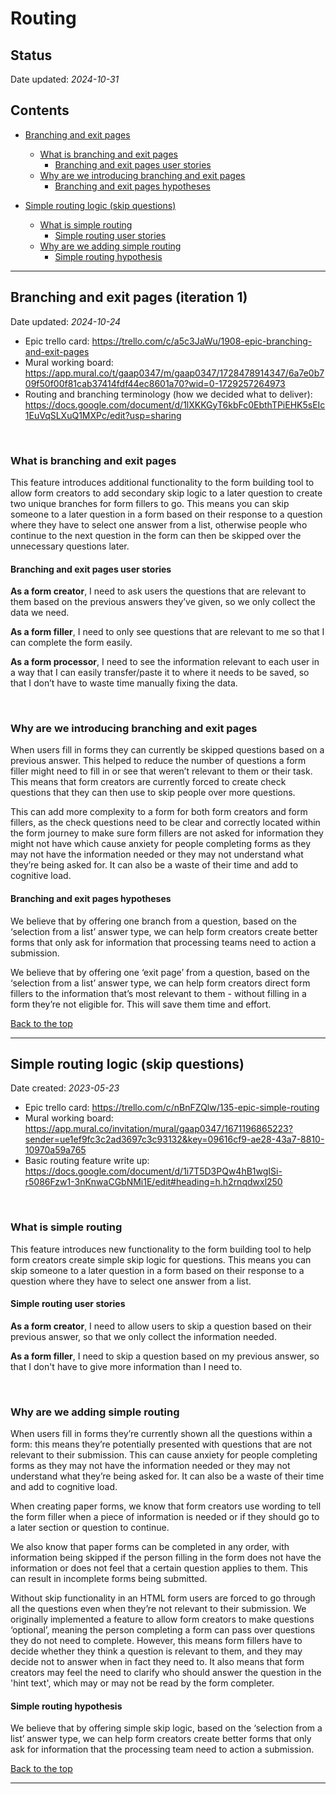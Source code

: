 # Routing 

## Status 

Date updated: *2024-10-31*  

## Contents

- [Branching and exit pages](#branching-and-exit-pages-iteration-1)
  - [What is branching and exit pages](#what-is-branching-and-exit-pages)
    - [Branching and exit pages user stories](#branching-and-exit-pages-user-stories)
  - [Why are we introducing branching and exit pages](#why-are-we-introducing-branching-and-exit-pages)
    - [Branching and exit pages hypotheses](#branching-and-exit-pages-hypotheses)

- [Simple routing logic (skip questions)](#simple-routing-logic-skip-questions)
  - [What is simple routing ](#what-is-simple-routing)
    - [Simple routing user stories](#simple-routing-user-stories)
  - [Why are we adding simple routing ](#why-are-we-adding-simple-routing)
    - [Simple routing hypothesis](#simple-routing-hypothesis)

___

## Branching and exit pages (iteration 1)

Date updated: *2024-10-24* 

- Epic trello card: https://trello.com/c/a5c3JaWu/1908-epic-branching-and-exit-pages  
- Mural working board: https://app.mural.co/t/gaap0347/m/gaap0347/1728478914347/6a7e0b709f50f00f81cab37414fdf44ec8601a70?wid=0-1729257264973  
- Routing and branching terminology (how we decided what to deliver): https://docs.google.com/document/d/1lXKKGyT6kbFc0EbthTPiEHK5sEIc1EuVqSLXuQ1MXPc/edit?usp=sharing  

<br>  

### What is branching and exit pages  

This feature introduces additional functionality to the form building tool to allow form creators to add secondary skip logic to a later question to create two unique branches for form fillers to go. This means you can skip someone to a later question in a form based on their response to a question where they have to select one answer from a list, otherwise people who continue to the next question in the form can then be skipped over the unnecessary questions later.  

#### Branching and exit pages user stories

**As a form creator**, I need to ask users the questions that are relevant to them based on the previous answers they’ve given, so we only collect the data we need.    

**As a form filler**, I need to only see questions that are relevant to me so that I can complete the form easily.  

**As a form processor**, I need to see the information relevant to each user in a way that I can easily transfer/paste it to where it needs to be saved, so that I don’t have to waste time manually fixing the data.  

<br>  

### Why are we introducing branching and exit pages

When users fill in forms they can currently be skipped questions based on a previous answer. This helped to reduce the number of questions a form filler might need to fill in or see that weren’t relevant to them or their task. This means that form creators are currently forced to create check questions that they can then use to skip people over more questions.  

This can add more complexity to a form for both form creators and form fillers, as the check questions need to be clear and correctly located within the form journey to make sure form fillers are not asked for information they might not have which cause anxiety for people completing forms as they may not have the information needed or they may not understand what they’re being asked for. It can also be a waste of their time and add to cognitive load.  


#### Branching and exit pages hypotheses

We believe that by offering one branch from a question, based on the ‘selection from a list’ answer type, we can help form creators create better forms that only ask for information that processing teams need to action a submission. 

We believe that by offering one ‘exit page’ from a question, based on the ‘selection from a list’ answer type, we can help form creators direct form fillers to the information that’s most relevant to them - without filling in a form they’re not eligible for. This will save them time and effort.  

[Back to the top](#routing)

___

## Simple routing logic (skip questions)

Date created: *2023-05-23*  

- Epic trello card: https://trello.com/c/nBnFZQlw/135-epic-simple-routing  
- Mural working board: https://app.mural.co/invitation/mural/gaap0347/1671196865223?sender=ue1ef9fc3c2ad3697c3c93132&key=09616cf9-ae28-43a7-8810-10970a59a765  
- Basic routing feature write up: https://docs.google.com/document/d/1i7T5D3PQw4hB1wgISi-r5086Fzw1-3nKnwaCGbNMi1E/edit#heading=h.h2rnqdwxl250  

<br>  

### What is simple routing   

This feature introduces new functionality to the form building tool to help form creators create simple skip logic for questions. This means you can skip someone to a later question in a form based on their response to a question where they have to select one answer from a list.

#### Simple routing user stories

**As a form creator**, I need to allow users to skip a question based on their previous answer, so that we only collect the information needed.

**As a form filler**, I need to skip a question based on my previous answer, so that I don't have to give more information than I need to.

<br>  

### Why are we adding simple routing  

When users fill in forms they’re currently shown all the questions within a form: this means they’re potentially presented with questions that are not relevant to their submission. This can cause anxiety for people completing forms as they may not have the information needed or they may not understand what they’re being asked for. It can also be a waste of their time and add to cognitive load.  

When creating paper forms, we know that form creators use wording to tell the form filler when a piece of information is needed or if they should go to a later section or question to continue.  

We also know that paper forms can be completed in any order, with information being skipped if the person filling in the form does not have the information or does not feel that a certain question applies to them. This can result in incomplete forms being submitted.  

Without skip functionality in an HTML form users are forced to go through all the questions even when they’re not relevant to their submission. We originally implemented a feature to allow form creators to make questions ‘optional’, meaning the person completing a form can pass over questions they do not need to complete. However, this means form fillers have to decide whether they think a question is relevant to them, and they may decide not to answer when in fact they need to. It also means that form creators may feel the need to clarify who should answer the question in the 'hint text', which may or may not be read by the form completer.  


#### Simple routing hypothesis  

We believe that by offering simple skip logic, based on the ‘selection from a list’ answer type, we can help form creators create better forms that only ask for information that the processing team need to action a submission.  

[Back to the top](#routing)

___
